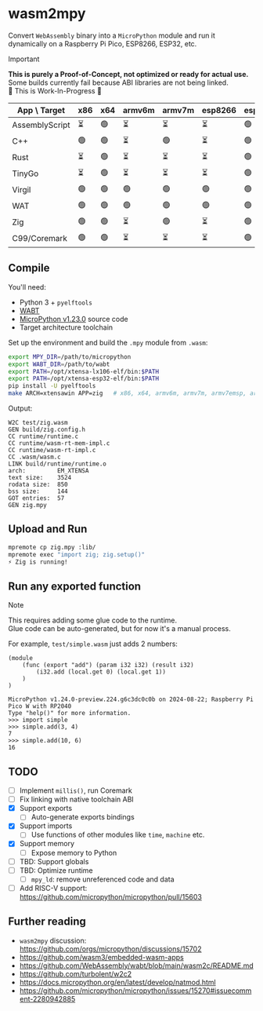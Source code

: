 # wasm2mpy

Convert `WebAssembly` binary into a `MicroPython` module and run it dynamically on a Raspberry Pi Pico, ESP8266, ESP32, etc.

> [!IMPORTANT]
> **This is purely a Proof-of-Concept, not optimized or ready for actual use.**  
> Some builds currently fail because ABI libraries are not being linked.  
> 🚧 This is Work-In-Progress 🚧

| App \ Target   | x86   | x64   | armv6m   | armv7m   | esp8266  | esp32       |
|----------------|-------|-------|----------|----------|----------|-------------|
| AssemblyScript | ⏳    | 🟢    | ⏳       | ⏳       | ⏳       | 🟢          |
| C++            | 🟢    | 🟢    | ⏳       | 🟢       | ⏳       | 🟢          |
| Rust           | ⏳    | 🟢    | ⏳       | ⏳       | ⏳       | 🟢          |
| TinyGo         | ⏳    | 🟢    | ⏳       | ⏳       | ⏳       | 🟢          |
| Virgil         | 🟢    | 🟢    | 🟢       | 🟢       | 🟢       | 🟢          |
| WAT            | 🟢    | 🟢    | 🟢       | 🟢       | 🟢       | 🟢          |
| Zig            | 🟢    | 🟢    | ⏳       | 🟢       | ⏳       | 🟢          |
| C99/Coremark   | 🟢    | 🟢    | ⏳       | ⏳       | ⏳       | 🟢          |

## Compile

You'll need:

- Python 3 + `pyelftools`
- [WABT](https://github.com/WebAssembly/wabt/releases/tag/1.0.36)
- [MicroPython v1.23.0](https://github.com/micropython/micropython) source code
- Target architecture toolchain

Set up the environment and build the `.mpy` module from `.wasm`:

```sh
export MPY_DIR=/path/to/micropython
export WABT_DIR=/path/to/wabt
export PATH=/opt/xtensa-lx106-elf/bin:$PATH
export PATH=/opt/xtensa-esp32-elf/bin:$PATH
pip install -U pyelftools
make ARCH=xtensawin APP=zig   # x86, x64, armv6m, armv7m, armv7emsp, armv7emdp, xtensa, xtensawin
```

Output:

```log
W2C test/zig.wasm
GEN build/zig.config.h
CC runtime/runtime.c
CC runtime/wasm-rt-mem-impl.c
CC runtime/wasm-rt-impl.c
CC .wasm/wasm.c
LINK build/runtime/runtime.o
arch:         EM_XTENSA
text size:    3524
rodata size:  850
bss size:     144
GOT entries:  57
GEN zig.mpy
```

## Upload and Run

```sh
mpremote cp zig.mpy :lib/
mpremote exec "import zig; zig.setup()"
⚡ Zig is running!
```

## Run any exported function

> [!NOTE]
> This requires adding some glue code to the runtime.  
> Glue code can be auto-generated, but for now it's a manual process.

For example, `test/simple.wasm` just adds 2 numbers:

```wat
(module
    (func (export "add") (param i32 i32) (result i32)
        (i32.add (local.get 0) (local.get 1))
    )
)
```

```log
MicroPython v1.24.0-preview.224.g6c3dc0c0b on 2024-08-22; Raspberry Pi Pico W with RP2040
Type "help()" for more information.
>>> import simple
>>> simple.add(3, 4)
7
>>> simple.add(10, 6)
16
```

## TODO

- [ ] Implement `millis()`, run Coremark
- [ ] Fix linking with native toolchain ABI
- [x] Support exports
  - [ ] Auto-generate exports bindings
- [x] Support imports
  - [ ] Use functions of other modules like `time`, `machine` etc.
- [x] Support memory
  - [ ] Expose memory to Python
- [ ] TBD: Support globals
- [ ] TBD: Optimize runtime
  - [ ] `mpy_ld`: remove unreferenced code and data
- [ ] Add RISC-V support: https://github.com/micropython/micropython/pull/15603

## Further reading

- `wasm2mpy` discussion: https://github.com/orgs/micropython/discussions/15702
- https://github.com/wasm3/embedded-wasm-apps
- https://github.com/WebAssembly/wabt/blob/main/wasm2c/README.md
- https://github.com/turbolent/w2c2
- https://docs.micropython.org/en/latest/develop/natmod.html
- https://github.com/micropython/micropython/issues/15270#issuecomment-2280942885
